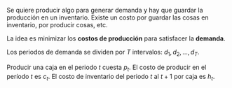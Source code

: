 
Se quiere producir algo para generar demanda y hay que guardar la producción en un inventario. Existe un costo por guardar las cosas en inventario, por producir cosas, etc. 

La idea es minimizar los **costos de producción** para satisfacer la **demanda**.

Los periodos de demanda se dividen por $T$ intervalos: $d_1,d_2,\dots, d_T$. 

Producir una caja en el periodo $t$ cuesta $p_t$. El costo de producir en el período $t$ es $c_t$. El costo de inventario del periodo $t$ al $t+1$ por caja es $h_t$. 